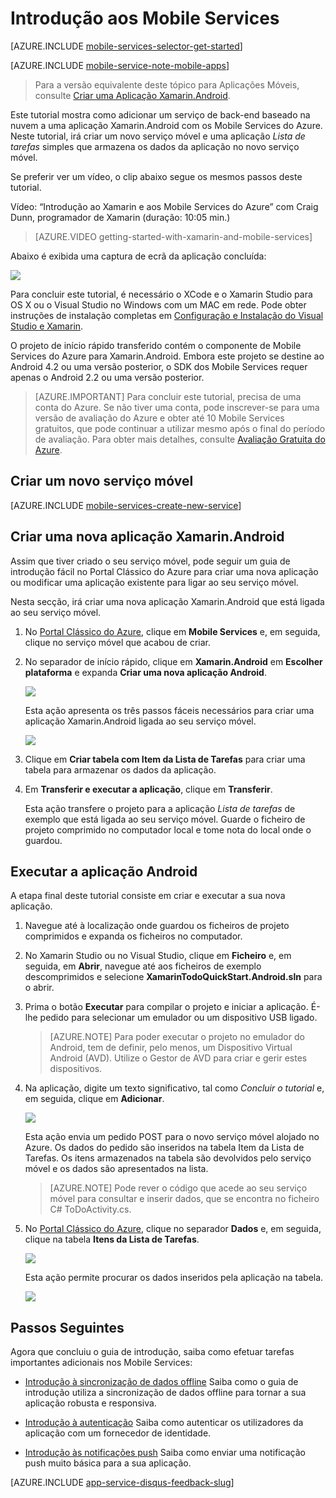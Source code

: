 <properties
    pageTitle="Introdução aos Mobile Services para Xamarin.Android | Microsoft Azure"
    writer="craigd"
    description="Saiba como utilizar os Mobile Services do Azure com a sua aplicação Xamarin.Android."
    documentationCenter="xamarin"
    authors="lindydonna"
    manager="dwrede"
    editor=""
    services="mobile-services"/>

<tags
    ms.service="mobile-services"
    ms.workload="mobile"
    ms.tgt_pltfrm="mobile-xamarin-android"
    ms.devlang="dotnet"
    ms.topic="hero-article"
    ms.date="02/10/2016"
    ms.author="donnam"/>

# <a name="getting-started"></a>Introdução aos Mobile Services

[AZURE.INCLUDE [mobile-services-selector-get-started](../../includes/mobile-services-selector-get-started.md)]
&nbsp;

[AZURE.INCLUDE [mobile-service-note-mobile-apps](../../includes/mobile-services-note-mobile-apps.md)]
> Para a versão equivalente deste tópico para Aplicações Móveis, consulte [Criar uma Aplicação Xamarin.Android](../app-service-mobile/app-service-mobile-xamarin-android-get-started.md).

Este tutorial mostra como adicionar um serviço de back-end baseado na nuvem a uma aplicação Xamarin.Android com os Mobile Services do Azure. Neste tutorial, irá criar um novo serviço móvel e uma aplicação *Lista de tarefas* simples que armazena os dados da aplicação no novo serviço móvel.

Se preferir ver um vídeo, o clip abaixo segue os mesmos passos deste tutorial.

Vídeo: “Introdução ao Xamarin e aos Mobile Services do Azure” com Craig Dunn, programador de Xamarin (duração: 10:05 min.)

> [AZURE.VIDEO getting-started-with-xamarin-and-mobile-services]

Abaixo é exibida uma captura de ecrã da aplicação concluída:

![][0]

Para concluir este tutorial, é necessário o XCode e o Xamarin Studio para OS X ou o Visual Studio no Windows com um MAC em rede. Pode obter instruções de instalação completas em [Configuração e Instalação do Visual Studio e Xamarin](https://msdn.microsoft.com/library/mt613162.aspx). 

O projeto de início rápido transferido contém o componente de Mobile Services do Azure para Xamarin.Android. Embora este projeto se destine ao Android 4.2 ou uma versão posterior, o SDK dos Mobile Services requer apenas o Android 2.2 ou uma versão posterior.

> [AZURE.IMPORTANT] Para concluir este tutorial, precisa de uma conta do Azure. Se não tiver uma conta, pode inscrever-se para uma versão de avaliação do Azure e obter até 10 Mobile Services gratuitos, que pode continuar a utilizar mesmo após o final do período de avaliação. Para obter mais detalhes, consulte [Avaliação Gratuita do Azure](https://azure.microsoft.com/pricing/free-trial/?WT.mc_id=A9C9624B5).

## <a name="create-new-service"> </a>Criar um novo serviço móvel

[AZURE.INCLUDE [mobile-services-create-new-service](../../includes/mobile-services-create-new-service.md)]

## Criar uma nova aplicação Xamarin.Android

Assim que tiver criado o seu serviço móvel, pode seguir um guia de introdução fácil no Portal Clássico do Azure para criar uma nova aplicação ou modificar uma aplicação existente para ligar ao seu serviço móvel.

Nesta secção, irá criar uma nova aplicação Xamarin.Android que está ligada ao seu serviço móvel.

1.  No [Portal Clássico do Azure], clique em **Mobile Services** e, em seguida, clique no serviço móvel que acabou de criar.

2. No separador de início rápido, clique em **Xamarin.Android** em **Escolher plataforma** e expanda **Criar uma nova aplicação Android**.

    ![][6]

    Esta ação apresenta os três passos fáceis necessários para criar uma aplicação Xamarin.Android ligada ao seu serviço móvel.

    ![][7]

3. Clique em **Criar tabela com Item da Lista de Tarefas** para criar uma tabela para armazenar os dados da aplicação.

4. Em **Transferir e executar a aplicação**, clique em **Transferir**.

    Esta ação transfere o projeto para a aplicação _Lista de tarefas_ de exemplo que está ligada ao seu serviço móvel. Guarde o ficheiro de projeto comprimido no computador local e tome nota do local onde o guardou.

## Executar a aplicação Android

A etapa final deste tutorial consiste em criar e executar a sua nova aplicação.

1. Navegue até à localização onde guardou os ficheiros de projeto comprimidos e expanda os ficheiros no computador.

2. No Xamarin Studio ou no Visual Studio, clique em **Ficheiro** e, em seguida, em **Abrir**, navegue até aos ficheiros de exemplo descomprimidos e selecione **XamarinTodoQuickStart.Android.sln** para o abrir.

3. Prima o botão **Executar** para compilar o projeto e iniciar a aplicação. É-lhe pedido para selecionar um emulador ou um dispositivo USB ligado.

    > [AZURE.NOTE] Para poder executar o projeto no emulador do Android, tem de definir, pelo menos, um Dispositivo Virtual Android (AVD). Utilize o Gestor de AVD para criar e gerir estes dispositivos.

4. Na aplicação, digite um texto significativo, tal como _Concluir o tutorial_ e, em seguida, clique em **Adicionar**.

    ![][10]

    Esta ação envia um pedido POST para o novo serviço móvel alojado no Azure. Os dados do pedido são inseridos na tabela Item da Lista de Tarefas. Os itens armazenados na tabela são devolvidos pelo serviço móvel e os dados são apresentados na lista.

    > [AZURE.NOTE] Pode rever o código que acede ao seu serviço móvel para consultar e inserir dados, que se encontra no ficheiro C# ToDoActivity.cs.

6. No [Portal Clássico do Azure], clique no separador **Dados** e, em seguida, clique na tabela **Itens da Lista de Tarefas**.

    ![][11]

    Esta ação permite procurar os dados inseridos pela aplicação na tabela.

    ![][12]

## <a name="next-steps"> </a>Passos Seguintes
Agora que concluiu o guia de introdução, saiba como efetuar tarefas importantes adicionais nos Mobile Services:

* [Introdução à sincronização de dados offline] Saiba como o guia de introdução utiliza a sincronização de dados offline para tornar a sua aplicação robusta e responsiva.

* [Introdução à autenticação] Saiba como autenticar os utilizadores da aplicação com um fornecedor de identidade.

* [Introdução às notificações push] Saiba como enviar uma notificação push muito básica para a sua aplicação.



[AZURE.INCLUDE [app-service-disqus-feedback-slug](../../includes/app-service-disqus-feedback-slug.md)]

<!-- Anchors. -->
[Introdução aos Mobile Services]:#getting-started
[Criar um novo serviço móvel]:#create-new-service
[Definir a instância do serviço móvel]:#define-mobile-service-instance
[Passos Seguintes]:#next-steps

<!-- Images. -->
[0]: ./media/partner-xamarin-mobile-services-android-get-started/mobile-quickstart-completed-android.png
[2]: ./media/partner-xamarin-mobile-services-android-get-started/mobile-create.png
[3]: ./media/partner-xamarin-mobile-services-android-get-started/mobile-create-page1.png
[4]: ./media/partner-xamarin-mobile-services-android-get-started/mobile-create-page2.png
[5]: ./media/partner-xamarin-mobile-services-android-get-started/obile-services-selection.png
[6]: ./media/partner-xamarin-mobile-services-android-get-started/mobile-portal-quickstart-xamarin-android.png
[7]: ./media/partner-xamarin-mobile-services-android-get-started/mobile-quickstart-steps-xamarin-android.png
[8]: ./media/partner-xamarin-mobile-services-android-get-started/mobile-xamarin-project-android-xs.png
[9]: ./media/partner-xamarin-mobile-services-android-get-started/mobile-xamarin-project-android-vs.png
[10]: ./media/partner-xamarin-mobile-services-android-get-started/mobile-quickstart-startup-android.png
[11]: ./media/partner-xamarin-mobile-services-android-get-started/mobile-data-tab.png
[12]: ./media/partner-xamarin-mobile-services-android-get-started/mobile-data-browse.png
[13]: ./media/partner-xamarin-mobile-services-android-get-started/mobile-services-diagram.png


<!-- URLs. -->
[Introdução aos dados]: /develop/mobile/tutorials/get-started-with-data-xamarin-android
[Introdução à sincronização de dados offline]: mobile-services-xamarin-android-get-started-offline-data.md
[Introdução à autenticação]: /develop/mobile/tutorials/get-started-with-users-xamarin-android
[Introdução às notificações push]: /develop/mobile/tutorials/get-started-with-push-xamarin-android
[SDK Android dos Mobile Services]: https://go.microsoft.com/fwLink/p/?LinkID=266533
[Azure]: http://azure.microsoft.com/
[Portal Clássico do Azure]: https://manage.windowsazure.com/




<!--HONumber=Jun16_HO2-->


